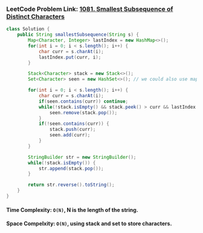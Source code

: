 ### LeetCode Problem Link: [1081. Smallest Subsequence of Distinct Characters](https://leetcode.com/problems/smallest-subsequence-of-distinct-characters/description/)

```java
class Solution {
    public String smallestSubsequence(String s) {
        Map<Character, Integer> lastIndex = new HashMap<>();
        for(int i = 0; i < s.length(); i++) {
            char curr = s.charAt(i);
            lastIndex.put(curr, i);
        }

        Stack<Character> stack = new Stack<>();
        Set<Character> seen = new HashSet<>(); // we could also use map here but we just need to know whether an element has been seen or not (map is useful when we need to store key: value in a pair)

        for(int i = 0; i < s.length(); i++) {
            char curr = s.charAt(i);
            if(seen.contains(curr)) continue;
            while(!stack.isEmpty() && stack.peek() > curr && lastIndex.get(stack.peek()) > i) {
                seen.remove(stack.pop());
            }
            if(!seen.contains(curr)) {
                stack.push(curr);
                seen.add(curr);
            }
        }

        StringBuilder str = new StringBuilder();
        while(!stack.isEmpty()) {
            str.append(stack.pop());
        }

        return str.reverse().toString();
    }
}
```

#### Time Complexity: `O(N)`, N is the length of the string.

#### Space Compelxity: `O(N)`, using stack and set to store characters.
